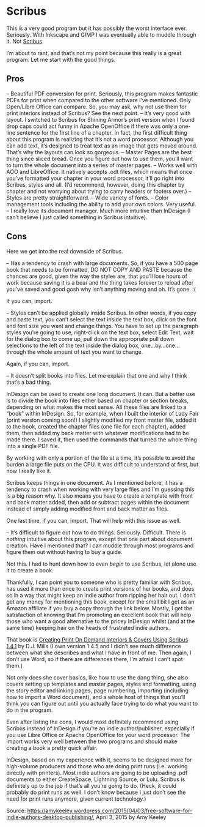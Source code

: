 # Scribus

This is a very good program but it has possibly the worst interface ever. Seriously. With Inkscape and GIMP I was eventually able to muddle through it. Not [Scribus](http://wiki.scribus.net/canvas/Scribus "Scribus Wiki").

I’m about to rant, and that’s not my point because this really is a great program. Let me start with the good things.

## Pros

– Beautiful PDF conversion for print. Seriously, this program makes fantastic PDFs for print when compared to the other software I’ve mentioned. Only Open/Libre Office can compare. So, you may ask, why not use them for print interiors instead of Scribus? See the next point.
– It’s very good with layout. I switched to Scribus for Shining Armor’s print version when I found drop caps could act funny in Apache OpenOffice if there was only a one-line sentence for the first line of a chapter. In fact, the first difficult thing about this program is realizing that it’s not a word processor. Although you can add text, it’s designed to treat text as an image that gets moved around. That’s why the layouts can look so gorgeous.
– Master Pages are the best thing since sliced bread. Once you figure out how to use them, you’ll want to turn the whole document into a series of master pages.
– Works well with AOO and LibreOffice. It natively accepts .odt files, which means that once you’ve formatted your chapter in your word processor, it’ll go right into Scribus, styles and all. (I’d recommend, however, doing this chapter by chapter and not worrying about trying to carry headers or footers over.)
– Styles are pretty straightforward.
– Wide variety of fonts.
– Color management tools including the ability to add your own colors. Very useful.
– I really love its document manager. Much more intuitive than InDesign (I can’t believe I just called something in Scribus intuitive).

## Cons

Here we get into the real downside of Scribus.

– Has a tendency to crash with large documents. So, if you have a 500 page book that needs to be formatted, DO NOT COPY AND PASTE because the chances are good, given the way the styles are, that you’ll lose hours of work because saving it is a bear and the thing takes forever to reload after you’ve saved and good gosh why isn’t anything moving and oh. It’s gone. <span class="wp-smiley wp-emoji wp-emoji-sad" title=":(">:(</span>

If you can, import.

– Styles can’t be applied globally inside Scribus. In other words, if you copy and paste text, you can’t select the text inside the text box, click on the font and font size you want and change things. You have to set up the paragraph styles you’re going to use, right-click on the text box, select Edit Text, wait for the dialog box to come up, pull down the appropriate pull down selections to the left of the text inside the dialog box, one…by…one…through the whole amount of text you want to change.

Again, if you can, import.

– It doesn’t split books into files. Let me explain that one and why I think that’s a bad thing.

InDesign can be used to create one long document. It can. But a better use is to divide the book into files either based on chapter or section breaks, depending on what makes the most sense. All these files are linked to a “book” within InDesign. So, for example, when I built the interior of Lady Fair (print version coming soon!) I slightly modified my front matter file, added it to the book, created the chapter files (one file for each chapter), added them, then added my back matter with whatever modifications had to be made there. I saved it, then used the commands that turned the whole thing into a single PDF file.

By working with only a portion of the file at a time, it’s possible to avoid the burden a large file puts on the CPU. It was difficult to understand at first, but now I really like it.

Scribus keeps things in one document. As I mentioned before, it has a tendency to crash when working with very large files and I’m guessing this is a big reason why. It also means you have to create a template with front and back matter added, then add or subtract pages within the document instead of simply adding modified front and back matter as files.

One last time, if you can, import. That will help with this issue as well.

– It’s difficult to figure out how to do things. Seriously. Difficult. There is _nothing_ intuitive about this program, except that one part about document creation. Have I mentioned that? I can muddle through most programs and figure them out without having to buy a guide.

Not this. I had to hunt down how to even _begin_ to use Scribus, let alone use it to create a book.

Thankfully, I can point you to someone who is pretty familiar with Scribus, has used it more than once to create print versions of her books, and does so in a way that might keep an indie author from ripping her hair out. I don’t get any money for mentioning this book, except for the small bit I get as an Amazon affiliate if you buy a copy through the link below. Mostly, I get the satisfaction of knowing that I’m promoting an excellent book that will help those who want a good alternative to the pricey InDesign whilst (and at the same time) keeping hair on the heads of frustrated indie authors.

That book is [Creating Print On Demand Interiors & Covers Using Scribus 1.4.1](http://www.amazon.com/gp/product/1493568167/ref=as_li_tl?ie=UTF8&camp=1789&creative=390957&creativeASIN=1493568167&linkCode=as2&tag=whereikeepmys-20&linkId=BRWCMBRO7ROTZ4L7) by D.J. Mills (I own version 1.4.5 and I didn’t see much difference between what she describes and what I have in front of me. Then again, I don’t use Word, so if there are differences there, I’m afraid I can’t spot them.)

Not only does she cover basics, like how to use the dang thing, she also covers setting up templates and master pages, styles and formatting, using the story editor and linking pages, page numbering, importing (including how to import a Word document), and a whole host of things that you’ll think you can figure out until you actually face trying to do what you want to do in the program.

Even after listing the cons, I would most definitely recommend using Scribus instead of InDesign if you’re an indie author/publisher, especially if you use Libre Office or Apache OpenOffice for your word processor. The import works very well between the two programs and should make creating a book a pretty quick affair.

InDesign, based on my experience with it, seems to be designed more for high-volume producers and those who are doing print runs (i.e. working directly with printers). Most indie authors are going to be uploading .pdf documents to either CreateSpace, Lightning Source, or Lulu. Scribus is definitely up to the job if that’s all you’re going to do. (Heck, it could probably do print runs as well. I don’t know because I just don’t see the need for print runs anymore, given current technology.)

Source: <https://amykeeley.wordpress.com/2015/04/03/free-software-for-indie-authors-desktop-publishing/>, April 3, 2015 by Amy Keeley

